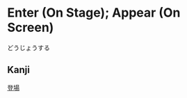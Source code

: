 # Enter (On Stage); Appear (On Screen)
どうじょうする

## Kanji
[登](../Kanji/kanji-dict/登.md)[場](../Kanji/kanji-dict/場.md)